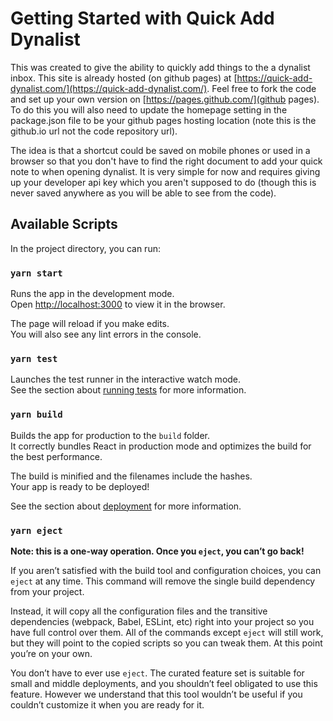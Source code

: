 # Getting Started with Quick Add Dynalist

This was created to give the ability to quickly add things to the a dynalist inbox. This site is already hosted (on github pages) at 
[https://quick-add-dynalist.com/](https://quick-add-dynalist.com/). Feel free to fork the code and set up your own version on [https://pages.github.com/](github pages). To do this you will also need to update the homepage setting in the package.json file to be your github pages hosting location (note this is the github.io url not the code repository url).

The idea is that a shortcut could be saved on mobile phones or used in a browser so that you don't have to find the right document to add your quick note to when opening dynalist. It is very simple for now and requires giving up your developer api key which you aren't supposed to do (though this is never saved anywhere as you will be able to see from the code).

## Available Scripts

In the project directory, you can run:

### `yarn start`

Runs the app in the development mode.\
Open [http://localhost:3000](http://localhost:3000) to view it in the browser.

The page will reload if you make edits.\
You will also see any lint errors in the console.

### `yarn test`

Launches the test runner in the interactive watch mode.\
See the section about [running tests](https://facebook.github.io/create-react-app/docs/running-tests) for more information.

### `yarn build`

Builds the app for production to the `build` folder.\
It correctly bundles React in production mode and optimizes the build for the best performance.

The build is minified and the filenames include the hashes.\
Your app is ready to be deployed!

See the section about [deployment](https://facebook.github.io/create-react-app/docs/deployment) for more information.

### `yarn eject`

**Note: this is a one-way operation. Once you `eject`, you can’t go back!**

If you aren’t satisfied with the build tool and configuration choices, you can `eject` at any time. This command will remove the single build dependency from your project.

Instead, it will copy all the configuration files and the transitive dependencies (webpack, Babel, ESLint, etc) right into your project so you have full control over them. All of the commands except `eject` will still work, but they will point to the copied scripts so you can tweak them. At this point you’re on your own.

You don’t have to ever use `eject`. The curated feature set is suitable for small and middle deployments, and you shouldn’t feel obligated to use this feature. However we understand that this tool wouldn’t be useful if you couldn’t customize it when you are ready for it.